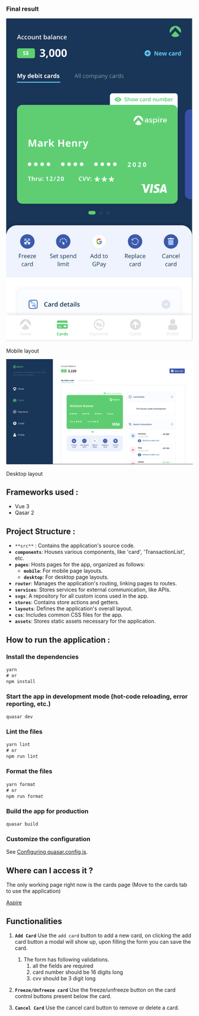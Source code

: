 ### Final result

![Mobile layout](./documentation/mobile.png)

Mobile layout

![Desktop layout](./documentation/desktop.png)

Desktop layout

## Frameworks used :

- Vue 3
- Qasar 2

## Project Structure :

- `**src**` : Contains the application's source code.
- **`components`**: Houses various components, like 'card', 'TransactionList', etc.
- **`pages`**: Hosts pages for the app, organized as follows:
    - **`mobile`**: For mobile page layouts.
    - **`desktop`**: For desktop page layouts.
- **`router`**: Manages the application's routing, linking pages to routes.
- **`services`**: Stores services for external communication, like APIs.
- **`svgs`**: A repository for all custom icons used in the app.
- **`stores`**: Contains store actions and getters.
- **`layouts`**: Defines the application's overall layout.
- **`css`**: Includes common CSS files for the app.
- **`assets`**: Stores static assets necessary for the application.

## How to run the application :

### Install the dependencies

```
yarn
# or
npm install
```

### Start the app in development mode (hot-code reloading, error reporting, etc.)

```
quasar dev
```

### Lint the files

```
yarn lint
# or
npm run lint
```

### Format the files

```
yarn format
# or
npm run format
```

### Build the app for production

```
quasar build
```

### Customize the configuration

See [Configuring quasar.config.js](https://v2.quasar.dev/quasar-cli-webpack/quasar-config-js).

## Where can I access it ?

The only working page right now is the cards page (Move to the cards tab to use the application)

[Aspire](https://lastbyte.github.io/aspire/#/cards)

## Functionalities

1. **`Add Card`**
Use the `add card` button to add a new card, on clicking the add card button a modal will show up, upon filling the form you can save the card.
    1. The form has following validations.
        1. all the fields are required
        2. card number should be 16 digits long
        3. cvv should be 3 digit long

2. **`Freeze/Unfreeze card`**
 Use the freeze/unfreeze button on the card control buttons present below the card.

3. **`Cancel Card`**
Use the cancel card button to remove or delete a card.
